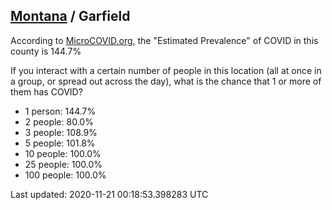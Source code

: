 
## [Montana](/united-states/montana) / Garfield

According to [MicroCOVID.org](http://microcovid.org),
the "Estimated Prevalence" of COVID in this county is 144.7%

If you interact with a certain number of people in this location
(all at once in a group, or spread out across the day), what is the chance that
1 or more of them has COVID?

- 1 person: 144.7%
- 2 people: 80.0%
- 3 people: 108.9%
- 5 people: 101.8%
- 10 people: 100.0%
- 25 people: 100.0%
- 100 people: 100.0%

Last updated: 2020-11-21 00:18:53.398283 UTC
